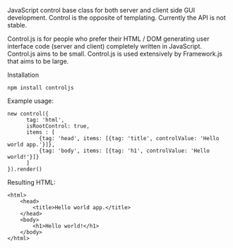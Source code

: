 JavaScript control base class for both server and client side GUI development. Control is the opposite of templating. Currently the API is not stable.

Control.js is for people who prefer their HTML / DOM generating user interface code (server and client) completely written in JavaScript.
Control.js aims to be small. Control.js is used extensively by Framework.js that aims to be large.

Installation

	npm install controljs

Example usage:

	new control({
		  tag: 'html',
		  isRootControl: true,
		  items : [
		      {tag: 'head', items: [{tag: 'title', controlValue: 'Hello world app.'}]},
		      {tag: 'body', items: [{tag: 'h1', controlValue: 'Hello world!'}]}
		  ]
	}).render()
	
Resulting HTML:

	<html>
		<head>
			<title>Hello world app.</title>
		</head>
		<body>
			<h1>Hello world!</h1>
		</body>
	</html>